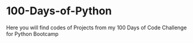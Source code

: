 # 100-Days-of-Python
Here you will find codes of Projects from my 100 Days of Code Challenge for Python Bootcamp
